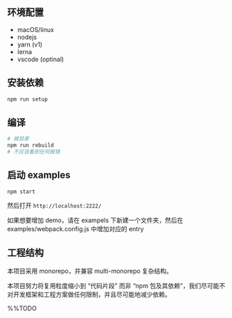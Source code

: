 ## 环境配置

- macOS/linux
- nodejs
- yarn (v1)
- lerna
- vscode (optinal)

## 安装依赖

```bash
npm run setup
```

## 编译

```bash
# 根目录
npm run rebuild
# 不应该看到任何报错
```

## 启动 examples

```
npm start
```

然后打开 `http://localhost:2222/`

如果想要增加 demo，请在 exampels 下新建一个文件夹，然后在 examples/webpack.config.js 中增加对应的 entry

## 工程结构

本项目采用 monorepo，并兼容 multi-monorepo 复杂结构。

本项目努力将复用粒度缩小到 “代码片段” 而非 “npm 包及其依赖”，我们尽可能不对开发框架和工程方案做任何限制，并且尽可能地减少依赖。

%%TODO
